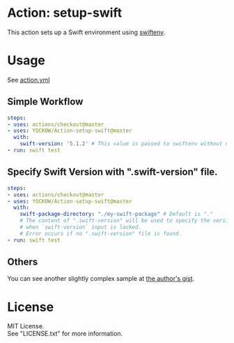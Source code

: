 # Action: setup-swift

This action sets up a Swift environment using [swiftenv](https://github.com/kylef/swiftenv).


# Usage

See [action.yml](action.yml)

## Simple Workflow

```yaml
steps:
- uses: actions/checkout@master
- uses: YOCKOW/Action-setup-swift@master
  with:
    swift-version: '5.1.2' # This value is passed to swiftenv without modification. 
- run: swift test
```


## Specify Swift Version with ".swift-version" file.

```yaml
steps:
- uses: actions/checkout@master
- uses: YOCKOW/Action-setup-swift@master
  with:
    swift-package-directory: "./my-swift-package" # Default is "."
    # The content of ".swift-version" will be used to specify the version
    # when `swift-version` input is lacked.
    # Error occurs if no ".swift-version" file is found.
- run: swift test
```


## Others

You can see another slightly complex sample at [the author's gist](https://gist.github.com/YOCKOW/352b3594bfcb2c06d953647adaf65e78).


# License
MIT License.  
See "LICENSE.txt" for more information.


